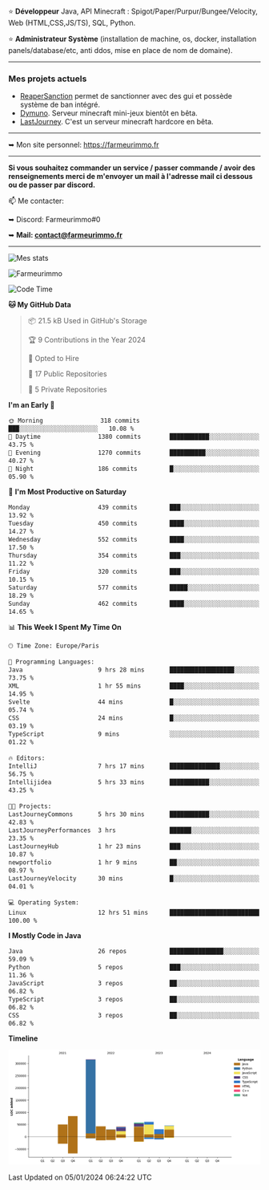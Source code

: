 ⭐ **Développeur** Java, API Minecraft : Spigot/Paper/Purpur/Bungee/Velocity, Web (HTML,CSS,JS/TS), SQL, Python.

⭐ **Administrateur Système** (installation de machine, os, docker, installation panels/database/etc, anti ddos, mise en place de nom de domaine).

---

### Mes projets actuels
- [ReaperSanction](https://www.spigotmc.org/resources/reapersanction.89580/) permet de sanctionner avec des gui et possède système de ban intégré.
- [Dymuno](https://discord.gg/dymuno-community-986460742293282886). Serveur minecraft mini-jeux bientôt en bêta.
- [LastJourney](https://lastjourney.fr). C'est un serveur minecraft hardcore en bêta.

---

➥ Mon site personnel: https://farmeurimmo.fr

---

**Si vous souhaitez commander un service / passer commande / avoir des renseignements merci de m'envoyer un mail à l'adresse mail ci dessous ou de passer par discord.**

📫 Me contacter:
 
   ➥ Discord: Farmeurimmo#0
   
   ➥ **Mail: contact@farmeurimmo.fr**

---

![Mes stats](https://github-readme-stats.farmeurimmo.fr/api?username=Farmeurimmo&count_private=true&show_icons=true&theme=radical)

<img src="https://komarev.com/ghpvc/?username=Farmeurimmo" alt="Farmeurimmo" />

<!--START_SECTION:waka-->
![Code Time](http://img.shields.io/badge/Code%20Time-1%2C091%20hrs%2039%20mins-blue)

**🐱 My GitHub Data** 

> 📦 21.5 kB Used in GitHub's Storage 
 > 
> 🏆 9 Contributions in the Year 2024
 > 
> 💼 Opted to Hire
 > 
> 📜 17 Public Repositories 
 > 
> 🔑 5 Private Repositories 
 > 
**I'm an Early 🐤** 

```text
🌞 Morning                318 commits         ███░░░░░░░░░░░░░░░░░░░░░░   10.08 % 
🌆 Daytime                1380 commits        ███████████░░░░░░░░░░░░░░   43.75 % 
🌃 Evening                1270 commits        ██████████░░░░░░░░░░░░░░░   40.27 % 
🌙 Night                  186 commits         █░░░░░░░░░░░░░░░░░░░░░░░░   05.90 % 
```
📅 **I'm Most Productive on Saturday** 

```text
Monday                   439 commits         ███░░░░░░░░░░░░░░░░░░░░░░   13.92 % 
Tuesday                  450 commits         ████░░░░░░░░░░░░░░░░░░░░░   14.27 % 
Wednesday                552 commits         ████░░░░░░░░░░░░░░░░░░░░░   17.50 % 
Thursday                 354 commits         ███░░░░░░░░░░░░░░░░░░░░░░   11.22 % 
Friday                   320 commits         ███░░░░░░░░░░░░░░░░░░░░░░   10.15 % 
Saturday                 577 commits         █████░░░░░░░░░░░░░░░░░░░░   18.29 % 
Sunday                   462 commits         ████░░░░░░░░░░░░░░░░░░░░░   14.65 % 
```


📊 **This Week I Spent My Time On** 

```text
🕑︎ Time Zone: Europe/Paris

💬 Programming Languages: 
Java                     9 hrs 28 mins       ██████████████████░░░░░░░   73.75 % 
XML                      1 hr 55 mins        ████░░░░░░░░░░░░░░░░░░░░░   14.95 % 
Svelte                   44 mins             █░░░░░░░░░░░░░░░░░░░░░░░░   05.74 % 
CSS                      24 mins             █░░░░░░░░░░░░░░░░░░░░░░░░   03.19 % 
TypeScript               9 mins              ░░░░░░░░░░░░░░░░░░░░░░░░░   01.22 % 

🔥 Editors: 
IntelliJ                 7 hrs 17 mins       ██████████████░░░░░░░░░░░   56.75 % 
Intellijidea             5 hrs 33 mins       ███████████░░░░░░░░░░░░░░   43.25 % 

🐱‍💻 Projects: 
LastJourneyCommons       5 hrs 30 mins       ███████████░░░░░░░░░░░░░░   42.83 % 
LastJourneyPerformances  3 hrs               ██████░░░░░░░░░░░░░░░░░░░   23.35 % 
LastJourneyHub           1 hr 23 mins        ███░░░░░░░░░░░░░░░░░░░░░░   10.87 % 
newportfolio             1 hr 9 mins         ██░░░░░░░░░░░░░░░░░░░░░░░   08.97 % 
LastJourneyVelocity      30 mins             █░░░░░░░░░░░░░░░░░░░░░░░░   04.01 % 

💻 Operating System: 
Linux                    12 hrs 51 mins      █████████████████████████   100.00 % 
```

**I Mostly Code in Java** 

```text
Java                     26 repos            ███████████████░░░░░░░░░░   59.09 % 
Python                   5 repos             ███░░░░░░░░░░░░░░░░░░░░░░   11.36 % 
JavaScript               3 repos             ██░░░░░░░░░░░░░░░░░░░░░░░   06.82 % 
TypeScript               3 repos             ██░░░░░░░░░░░░░░░░░░░░░░░   06.82 % 
CSS                      3 repos             ██░░░░░░░░░░░░░░░░░░░░░░░   06.82 % 
```



**Timeline**

![Lines of Code chart](https://raw.githubusercontent.com/Farmeurimmo/Farmeurimmo/main/assets/bar_graph.png)


 Last Updated on 05/01/2024 06:24:22 UTC
<!--END_SECTION:waka-->
